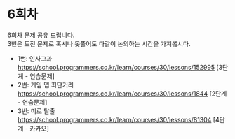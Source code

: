 # 6회차

6회차 문제 공유 드립니다.  
3번은 도전 문제로 혹시나 못풀어도 다같이 논의하는 시간을 가져봅시다.

- 1번: 인사고과 https://school.programmers.co.kr/learn/courses/30/lessons/152995 [3단계 - 연습문제]
- 2번: 게임 맵 최단거리 https://school.programmers.co.kr/learn/courses/30/lessons/1844 [2단계 - 연습문제]
- 3번: 미로 탈출 https://school.programmers.co.kr/learn/courses/30/lessons/81304 [4단계 - 카카오]
